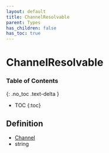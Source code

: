 ```yaml
---
layout: default
title: ChannelResolvable
parent: Types
has_children: false
has_toc: true
---
```


# ChannelResolvable
### Table of Contents
{: .no_toc .text-delta }

- TOC
{:toc}
## Definition
- [Channel](/classes/Channel)
- string
